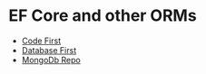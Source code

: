 # EF Core and other ORMs

- [Code First](https://github.com/kolosovpetro/CodeFirstEntityFrameworkCore)
- [Database First](https://github.com/kolosovpetro/DatabaseFirstEntityFrameworkCore)
- [MongoDb Repo](https://github.com/kolosovpetro/MongoDb-Repository)